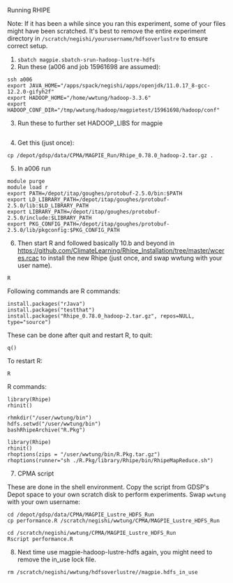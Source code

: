Running RHIPE

Note: If it has been a while since you ran this experiment, some of your files might have been scratched. It's best to remove the entire experiment directory in `/scratch/negishi/yourusername/hdfsoverlustre` to ensure correct setup.

1. `sbatch magpie.sbatch-srun-hadoop-lustre-hdfs` 
2. Run these (a006 and job 15961698 are assumed):
```
ssh a006
export JAVA_HOME="/apps/spack/negishi/apps/openjdk/11.0.17_8-gcc-12.2.0-gifyh2f"
export HADOOP_HOME="/home/wwtung/hadoop-3.3.6"
export HADOOP_CONF_DIR="/tmp/wwtung/hadoop/magpietest/15961698/hadoop/conf"
```
3. Run these to further set HADOOP_LIBS for magpie
```export HADOOP_LIBS=$HADOOP_HOME/etc/hadoop:$HADOOP_HOME/share/hadoop/common/lib/:$HADOOP_HOME/share/hadoop/common/:$HADOOP_HOME/share/hadoop/hdfs:$HADOOP_HOME/share/hadoop/hdfs/lib/:$HADOOP_HOME/share/hadoop/hdfs/:$HADOOP_HOME/share/hadoop/yarn/lib/:$HADOOP_HOME/share/hadoop/yarn/:$HADOOP_HOME/share/hadoop/mapreduce/lib/:$HADOOP_HOME/share/hadoop/mapreduce/:$HADOOP_HOME/contrib/capacity-scheduler/
```
4. Get this (just once):
```
cp /depot/gdsp/data/CPMA/MAGPIE_Run/Rhipe_0.78.0_hadoop-2.tar.gz .
```
5. In a006 run
```
module purge
module load r
export PATH=/depot/itap/goughes/protobuf-2.5.0/bin:$PATH
export LD_LIBRARY_PATH=/depot/itap/goughes/protobuf-2.5.0/lib:$LD_LIBRARY_PATH 
export LIBRARY_PATH=/depot/itap/goughes/protobuf-2.5.0/include:$LIBRARY_PATH
export PKG_CONFIG_PATH=/depot/itap/goughes/protobuf-2.5.0/lib/pkgconfig:$PKG_CONFIG_PATH
```
6. Then start R and followed basically 10.b and beyond in https://github.com/ClimateLearning/Rhipe_Installation/tree/master/wceres.rcac to install the new Rhipe (just once, and swap wwtung with your user name).

```
R
```

Following commands are R commands:

```
install.packages("rJava")
install.packages("testthat")
install.packages("Rhipe_0.78.0_hadoop-2.tar.gz", repos=NULL, type="source")
```

These can be done after quit and restart R, to quit: 
```
q()
```
To restart R:
```
R
```

R commands:
```
library(Rhipe)
rhinit()

rhmkdir("/user/wwtung/bin")
hdfs.setwd("/user/wwtung/bin")
bashRhipeArchive("R.Pkg")
```

```
library(Rhipe)
rhinit()
rhoptions(zips = "/user/wwtung/bin/R.Pkg.tar.gz")
rhoptions(runner="sh ./R.Pkg/library/Rhipe/bin/RhipeMapReduce.sh")
```

7. CPMA script

These are done in the shell environment. Copy the script from GDSP's Depot space to your own scratch disk to perform experiments. Swap `wwtung` with your own username:

```
cd /depot/gdsp/data/CPMA/MAGPIE_Lustre_HDFS_Run
cp performance.R /scratch/negishi/wwtung/CPMA/MAGPIE_Lustre_HDFS_Run
```

```
cd /scratch/negishi/wwtung/CPMA/MAGPIE_Lustre_HDFS_Run
Rscript performance.R
```
8. Next time use magpie-hadoop-lustre-hdfs again, you might need to remove the in_use lock file.
```
rm /scratch/negishi/wwtung/hdfsoverlustre//magpie.hdfs_in_use
```
